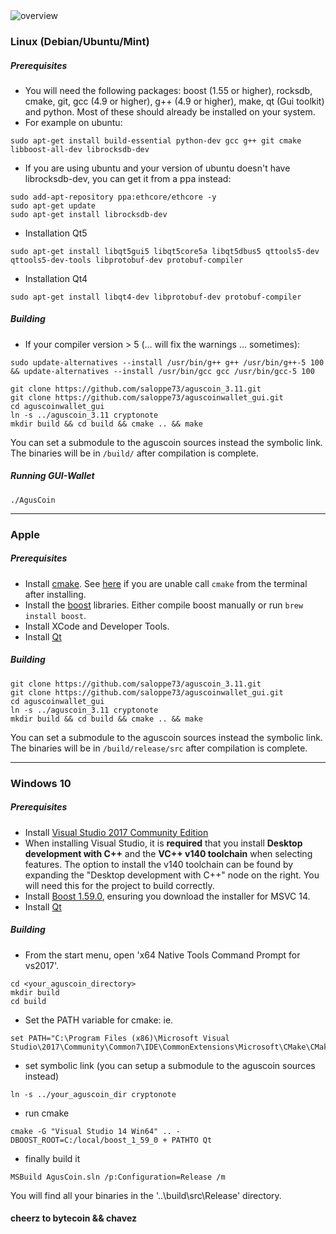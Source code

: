 
<img src="https://image.ibb.co/eD2rzd/overview.png" alt="overview" border="0">

### Linux (Debian/Ubuntu/Mint)

##### Prerequisites

- You will need the following packages: boost (1.55 or higher), rocksdb, cmake, git, gcc (4.9 or higher), g++ (4.9 or higher), make, qt (Gui toolkit) and python. Most of these should already be installed on your system.
- For example on ubuntu: 
```
sudo apt-get install build-essential python-dev gcc g++ git cmake libboost-all-dev librocksdb-dev
```
- If you are using ubuntu and your version of ubuntu doesn't have librocksdb-dev, you can get it from a ppa instead:
```
sudo add-apt-repository ppa:ethcore/ethcore -y
sudo apt-get update
sudo apt-get install librocksdb-dev
```
- Installation Qt5
```
sudo apt-get install libqt5gui5 libqt5core5a libqt5dbus5 qttools5-dev qttools5-dev-tools libprotobuf-dev protobuf-compiler
```
- Installation Qt4
```
sudo apt-get install libqt4-dev libprotobuf-dev protobuf-compiler
```

##### Building
- If your compiler version > 5 (... will fix the warnings ... sometimes):

```
sudo update-alternatives --install /usr/bin/g++ g++ /usr/bin/g++-5 100 && update-alternatives --install /usr/bin/gcc gcc /usr/bin/gcc-5 100
```

```
git clone https://github.com/saloppe73/aguscoin_3.11.git
git clone https://github.com/saloppe73/aguscoinwallet_gui.git
cd aguscoinwallet_gui
ln -s ../aguscoin_3.11 cryptonote
mkdir build && cd build && cmake .. && make
```

You can set a submodule to the aguscoin sources instead the symbolic link. The binaries will be in `/build/` after compilation is complete.

##### Running GUI-Wallet

```
./AgusCoin
```

---------------------------------------------------------------------------

### Apple

##### Prerequisites

- Install [cmake](https://cmake.org/). See [here](https://stackoverflow.com/questions/23849962/cmake-installer-for-mac-fails-to-create-usr-bin-symlinks) if you are unable call `cmake` from the terminal after installing.
- Install the [boost](http://www.boost.org/) libraries. Either compile boost manually or run `brew install boost`.
- Install XCode and Developer Tools.
- Install [Qt](http://qt.io)

##### Building
```
git clone https://github.com/saloppe73/aguscoin_3.11.git
git clone https://github.com/saloppe73/aguscoinwallet_gui.git
cd aguscoinwallet_gui
ln -s ../aguscoin_3.11 cryptonote
mkdir build && cd build && cmake .. && make
```

You can set a submodule to the aguscoin sources instead the symbolic link. The binaries will be in `/build/release/src` after compilation is complete.

---------------------------------------------------------------------------

### Windows 10

##### Prerequisites
- Install [Visual Studio 2017 Community Edition](https://www.visualstudio.com/thank-you-downloading-visual-studio/?sku=Community&rel=15&page=inlineinstall)
- When installing Visual Studio, it is **required** that you install **Desktop development with C++** and the **VC++ v140 toolchain** when selecting features. The option to install the v140 toolchain can be found by expanding the "Desktop development with C++" node on the right. You will need this for the project to build correctly.
- Install [Boost 1.59.0](https://sourceforge.net/projects/boost/files/boost-binaries/1.59.0/), ensuring you download the installer for MSVC 14.
- Install [Qt](http://qt.io)

##### Building

- From the start menu, open 'x64 Native Tools Command Prompt for vs2017'.
```
cd <your_aguscoin_directory>
mkdir build
cd build
```

- Set the PATH variable for cmake: ie.
```
set PATH="C:\Program Files (x86)\Microsoft Visual Studio\2017\Community\Common7\IDE\CommonExtensions\Microsoft\CMake\CMake\bin";%PATH%
```
- set symbolic link (you can setup a submodule to the aguscoin sources instead)
```
ln -s ../your_aguscoin_dir cryptonote
```
- run cmake
```
cmake -G "Visual Studio 14 Win64" .. -DBOOST_ROOT=C:/local/boost_1_59_0 + PATHTO Qt
```
- finally build it
```
MSBuild AgusCoin.sln /p:Configuration=Release /m
```

You will find all your binaries in the '..\build\src\Release' directory.

#### cheerz to bytecoin && chavez
